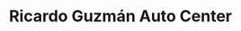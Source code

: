 ---
title: "Ricardo Guzmán Auto Center"
url: /guayaquil/ricardo-guzman-auto-center/
shop: reparación de automóviles
---
